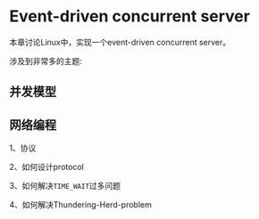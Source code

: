 # Event-driven concurrent server

本章讨论Linux中，实现一个event-driven concurrent server。

涉及到非常多的主题:

## 并发模型





## 网络编程

1、协议

2、如何设计protocol

3、如何解决`TIME_WAIT`过多问题

4、如何解决Thundering-Herd-problem

